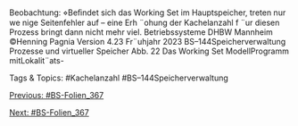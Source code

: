 Beobachtung:
⋄Beﬁndet sich das Working Set im Hauptspeicher, treten nur we nige Seitenfehler auf – eine Erh ¨ohung
der Kachelanzahl f ¨ur diesen Prozess bringt dann nicht mehr viel.
Betriebssysteme DHBW Mannheim ©Henning Pagnia Version 4.23 Fr¨uhjahr 2023 BS–144Speicherverwaltung Prozesse und virtueller Speicher
Abb. 22 Das Working Set ModellProgramm mitLokalit¨ats-

   Tags & Topics:
   #Kachelanzahl
   #BS–144Speicherverwaltung

[Previous: #BS-Folien_367](BS-Folien_367.md)

[Next: #BS-Folien_367](BS-Folien_367.md)